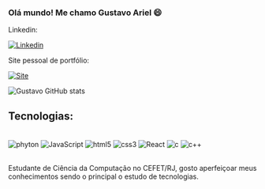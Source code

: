 ### Olá mundo! Me chamo Gustavo Ariel 😄



Linkedin: 

[![Linkedin](https://img.shields.io/badge/LinkedIn-0077B5?style=for-the-badge&logo=linkedin&logoColor=white)](https://www.linkedin.com/in/gustaar/) 

Site pessoal de portfólio:

[![Site](https://img.shields.io/website-up-down-green-red/http/monip.org.svg)](https://site-portfolio-gustavo-ariel.netlify.app/)




![Gustavo GitHub stats](https://github-readme-stats.vercel.app/api?username=GustavoArielRos&show_icons=true&theme=dark)

## Tecnologias:

<div style="display: inline_block"><br/>
  <img align="center" alt="phyton" src="https://img.shields.io/badge/Python-14354C?style=for-the-badge&logo=python&logoColor=white" /> 
  <img align="center" alt="JavaScript" src="https://img.shields.io/badge/JavaScript-323330?style=for-the-badge&logo=javascript&logoColor=F7DF1E" />
  <img align="center" alt="html5" src="https://img.shields.io/badge/HTML5-E34F26?style=for-the-badge&logo=html5&logoColor=white" />
  <img align="center" alt="css3" src="https://img.shields.io/badge/CSS3-1572B6?style=for-the-badge&logo=css3&logoColor=white" />
  <img align="center" alt="React" src="https://img.shields.io/badge/React-20232A?style=for-the-badge&logo=react&logoColor=61DAFB" />
  <img align="center" alt="c" src="https://img.shields.io/badge/C-00599C?style=for-the-badge&logo=c&logoColor=white" /> 
  <img align="center" alt="c++" src="https://img.shields.io/badge/C%2B%2B-00599C?style=for-the-badge&logo=c%2B%2B&logoColor=white" />  
  
  
</div><br/>

Estudante de Ciência da Computação no CEFET/RJ, gosto  aperfeiçoar meus conhecimentos sendo o principal o estudo de tecnologias.

 


